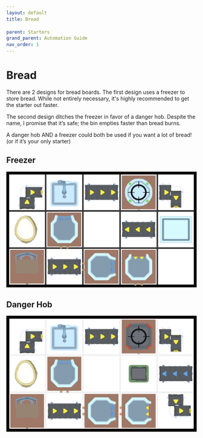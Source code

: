 ```yaml
---
layout: default
title: Bread

parent: Starters
grand_parent: Automation Guide
nav_order: 1
---
```


# Bread

There are 2 designs for bread boards. The first design uses a freezer to store bread. While not entirely necessary, it's highly recommended to get the starter out faster.

The second design ditches the freezer in favor of a danger hob. Despite the name, I promise that it’s safe; the bin empties faster than bread burns. 

A danger hob AND a freezer could both be used if you want a lot of bread! (or if it’s your only starter)

## Freezer
![bread_board_freezer.png](/assets/images/guide/starters/bread_board_freezer.png)

## Danger Hob
![bread_board_danger.png](/assets/images/guide/starters/bread_board_danger.png)
